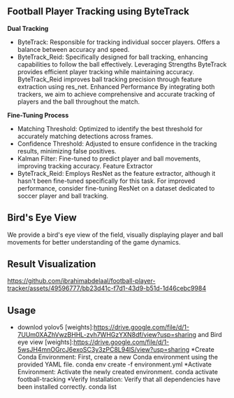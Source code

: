  ## Football Player Tracking using ByteTrack 
**Dual Tracking** 
* ByteTrack: 
Responsible for tracking individual soccer players. 
Offers a balance between accuracy and speed. 
* ByteTrack_Reid:
Specifically designed for ball tracking, enhancing capabilities to follow the ball effectively.
Leveraging Strengths
ByteTrack provides efficient player tracking while maintaining accuracy.
ByteTrack_Reid improves ball tracking precision through feature extraction using res_net.
Enhanced Performance
By integrating both trackers, we aim to achieve comprehensive and accurate tracking of players and the ball throughout the match.

**Fine-Tuning Process**
* Matching Threshold: Optimized to identify the best threshold for accurately matching detections across frames.
* Confidence Threshold: Adjusted to ensure confidence in the tracking results, minimizing false positives.
* Kalman Filter: Fine-tuned to predict player and ball movements, improving tracking accuracy.
Feature Extractor
* ByteTrack_Reid: Employs ResNet as the feature extractor, although it hasn't been fine-tuned specifically for this task.
  For improved performance, consider fine-tuning ResNet on a dataset dedicated to soccer player and ball tracking.
## Bird's Eye View
We provide a bird's eye view of the field, visually displaying player and ball movements for better understanding of the game dynamics.

## Result Visualization
https://github.com/ibrahimabdelaal/football-player-tracker/assets/49596777/bb23d41c-f7d1-43d9-b51d-1d46cebc9984

## Usage
* downlod yolov5 [weights]:https://drive.google.com/file/d/1-7UUm0XAZhVwzBHHL-zvh7WHGzYXN8df/view?usp=sharing
    and Bird eye view  [weights]:https://drive.google.com/file/d/1-5wsJH4mnOGrcJ6exoSC3y3zPC8L94lS/view?usp=sharing
*Create Conda Environment: First, create a new Conda environment using the provided YAML file.
    conda env create -f environment.yml
*Activate Environment: Activate the newly created environment.
    conda activate football-tracking
*Verify Installation: Verify that all dependencies have been installed correctly.
    conda list


